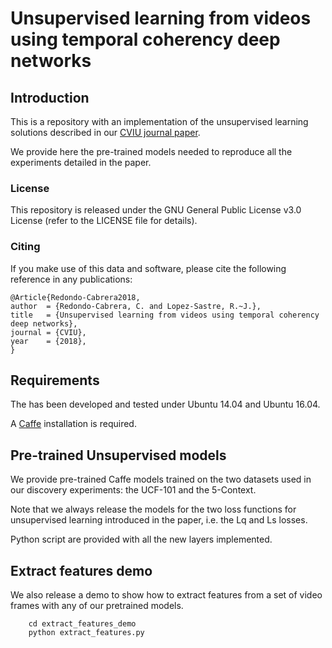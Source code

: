 # Unsupervised learning from videos using temporal coherency deep networks

## Introduction

This is a repository with an implementation of the unsupervised learning solutions described in our [CVIU  journal paper](https://arxiv.org/abs/1801.08100). 


We provide here the pre-trained models needed to reproduce all the experiments detailed in the paper.

### License

This repository is released under the GNU General Public License v3.0 License (refer to the LICENSE file for details).

### Citing

If you make use of this data and software, please cite the following reference in any publications:

	@Article{Redondo-Cabrera2018,
	author 	= {Redondo-Cabrera, C. and Lopez-Sastre, R.~J.},
	title   = {Unsupervised learning from videos using temporal coherency deep networks},
	journal = {CVIU},
	year    = {2018},
	}


## Requirements

The has been developed and tested under Ubuntu 14.04 and Ubuntu 16.04.

A [Caffe](http://caffe.berkeleyvision.org/) installation is required.


## Pre-trained Unsupervised models

We provide pre-trained Caffe models trained on the two datasets used in our discovery experiments: the UCF-101 and the 5-Context.

Note that we always release the models for the two loss functions for unsupervised learning introduced in the paper, i.e. the Lq and Ls losses.

Python script are provided with all the new layers implemented.


## Extract features demo

We also release a demo to show how to extract features from a set of video frames with any of our pretrained models.

```Shell
    cd extract_features_demo
    python extract_features.py
```


